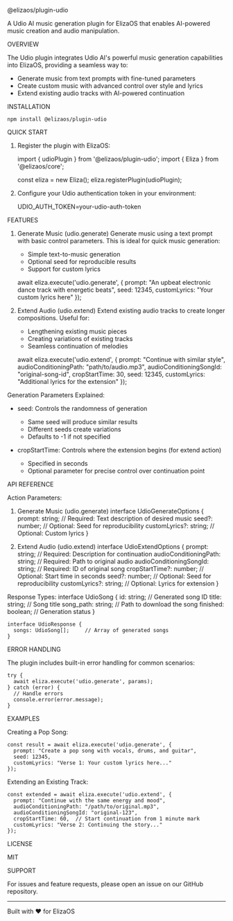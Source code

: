 @elizaos/plugin-udio

A Udio AI music generation plugin for ElizaOS that enables AI-powered music creation and audio manipulation.

OVERVIEW

The Udio plugin integrates Udio AI's powerful music generation capabilities into ElizaOS, providing a seamless way to:
- Generate music from text prompts with fine-tuned parameters
- Create custom music with advanced control over style and lyrics
- Extend existing audio tracks with AI-powered continuation

INSTALLATION

    npm install @elizaos/plugin-udio

QUICK START

1. Register the plugin with ElizaOS:

    import { udioPlugin } from '@elizaos/plugin-udio';
    import { Eliza } from '@elizaos/core';

    const eliza = new Eliza();
    eliza.registerPlugin(udioPlugin);

2. Configure your Udio authentication token in your environment:

    UDIO_AUTH_TOKEN=your-udio-auth-token

FEATURES

1. Generate Music (udio.generate)
   Generate music using a text prompt with basic control parameters. This is ideal for quick music generation:

   - Simple text-to-music generation
   - Optional seed for reproducible results
   - Support for custom lyrics

    await eliza.execute('udio.generate', {
      prompt: "An upbeat electronic dance track with energetic beats",
      seed: 12345,
      customLyrics: "Your custom lyrics here"
    });

2. Extend Audio (udio.extend)
   Extend existing audio tracks to create longer compositions. Useful for:

   - Lengthening existing music pieces
   - Creating variations of existing tracks
   - Seamless continuation of melodies

    await eliza.execute('udio.extend', {
      prompt: "Continue with similar style",
      audioConditioningPath: "path/to/audio.mp3",
      audioConditioningSongId: "original-song-id",
      cropStartTime: 30,
      seed: 12345,
      customLyrics: "Additional lyrics for the extension"
    });

Generation Parameters Explained:

- seed: Controls the randomness of generation
  * Same seed will produce similar results
  * Different seeds create variations
  * Defaults to -1 if not specified

- cropStartTime: Controls where the extension begins (for extend action)
  * Specified in seconds
  * Optional parameter for precise control over continuation point

API REFERENCE

Action Parameters:

1. Generate Music (udio.generate)
    interface UdioGenerateOptions {
      prompt: string;           // Required: Text description of desired music
      seed?: number;           // Optional: Seed for reproducibility
      customLyrics?: string;   // Optional: Custom lyrics
    }

2. Extend Audio (udio.extend)
    interface UdioExtendOptions {
      prompt: string;                    // Required: Description for continuation
      audioConditioningPath: string;     // Required: Path to original audio
      audioConditioningSongId: string;   // Required: ID of original song
      cropStartTime?: number;            // Optional: Start time in seconds
      seed?: number;                     // Optional: Seed for reproducibility
      customLyrics?: string;             // Optional: Lyrics for extension
    }

Response Types:
    interface UdioSong {
      id: string;             // Generated song ID
      title: string;          // Song title
      song_path: string;      // Path to download the song
      finished: boolean;      // Generation status
    }

    interface UdioResponse {
      songs: UdioSong[];     // Array of generated songs
    }

ERROR HANDLING

The plugin includes built-in error handling for common scenarios:

    try {
      await eliza.execute('udio.generate', params);
    } catch (error) {
      // Handle errors
      console.error(error.message);
    }

EXAMPLES

Creating a Pop Song:

    const result = await eliza.execute('udio.generate', {
      prompt: "Create a pop song with vocals, drums, and guitar",
      seed: 12345,
      customLyrics: "Verse 1: Your custom lyrics here..."
    });

Extending an Existing Track:

    const extended = await eliza.execute('udio.extend', {
      prompt: "Continue with the same energy and mood",
      audioConditioningPath: "/path/to/original.mp3",
      audioConditioningSongId: "original-123",
      cropStartTime: 60,  // Start continuation from 1 minute mark
      customLyrics: "Verse 2: Continuing the story..."
    });

LICENSE

MIT

SUPPORT

For issues and feature requests, please open an issue on our GitHub repository.

---
Built with ❤️ for ElizaOS
